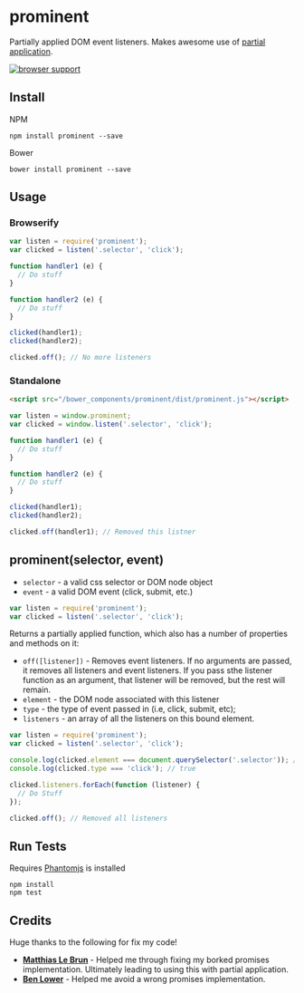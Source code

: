 # prominent
 
Partially applied DOM event listeners. Makes awesome use of [partial application](http://en.wikipedia.org/wiki/Partial_application).

[![browser support](https://ci.testling.com/scottcorgan/prominent.png)](https://ci.testling.com/scottcorgan/prominent)
 
## Install
 
NPM 

```
npm install prominent --save
```

Bower

```
bower install prominent --save
```

## Usage
 
### Browserify

```js
var listen = require('prominent');
var clicked = listen('.selector', 'click');

function handler1 (e) {
  // Do stuff
}

function handler2 (e) {
  // Do stuff
}

clicked(handler1);
clicked(handler2);

clicked.off(); // No more listeners
```

### Standalone

```html
<script src="/bower_components/prominent/dist/prominent.js"></script>
```

```js
var listen = window.prominent;
var clicked = window.listen('.selector', 'click');

function handler1 (e) {
  // Do stuff
}

function handler2 (e) {
  // Do stuff
}

clicked(handler1);
clicked(handler2);

clicked.off(handler1); // Removed this listner
```

## prominent(selector, event)

* `selector` - a valid css selector or DOM node object
* `event` - a valid DOM event (click, submit, etc.)

```js
var listen = require('prominent');
var clicked = listen('.selector', 'click');
```

Returns a partially applied function, which also has a number of properties and methods on it:

* `off([listener])` - Removes event listeners. If no arguments are passed, it removes all listeners and event listeners. If you pass sthe listener function as an argument, that listener will be removed, but the rest will remain.
* `element` - the DOM node associated with this listener
* `type` - the type of event passed in (i.e, click, submit, etc);
* `listeners` - an array of all the listeners on this bound element.

```js
var listen = require('prominent');
var clicked = listen('.selector', 'click');

console.log(clicked.element === document.querySelector('.selector')); // true
console.log(clicked.type === 'click'); // true

clicked.listeners.forEach(function (listener) {
  // Do Stuff
});

clicked.off(); // Removed all listeners
```
 
## Run Tests
 
Requires [Phantomjs](http://phantomjs.org/download.html) is installed
 
```
npm install
npm test
```

## Credits

Huge thanks to the following for fix my code!

* **[Matthias Le Brun](http://bloodyowl.github.io/)** - Helped me through fixing my borked promises implementation. Ultimately leading to using this with partial application.
* **[Ben Lower](http://blowery.org/)** - Helped me avoid a wrong promises implementation.